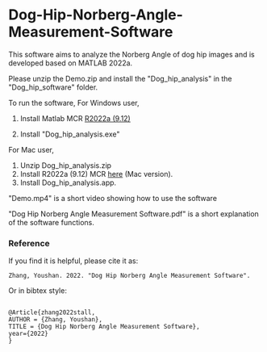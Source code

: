 # Dog-Hip-Norberg-Angle-Measurement-Software

This software aims to analyze the Norberg Angle of dog hip images and is developed based on MATLAB 2022a.

Please unzip the Demo.zip and install the "Dog_hip_analysis" in the "Dog_hip_software" folder.

To run the software, 
For Windows user, 

1. Install Matlab MCR [R2022a (9.12)](https://www.mathworks.com/products/compiler/mcr/index.html)

2. Install "Dog_hip_analysis.exe"


For Mac user,
1. Unzip Dog_hip_analysis.zip
2. Install R2022a (9.12) MCR [here](https://www.mathworks.com/products/compiler/matlab-runtime.html) (Mac version). 
3. Install Dog_hip_analysis.app.



"Demo.mp4" is a short video showing how to use the software

"Dog Hip Norberg Angle Measurement Software.pdf" is a short explanation of the software functions.



### Reference

If you find it is helpful, please cite it as:

`
Zhang, Youshan. 2022. "Dog Hip Norberg Angle Measurement Software".
`


Or in bibtex style:

```

@Article{zhang2022stall,
AUTHOR = {Zhang, Youshan},
TITLE = {Dog Hip Norberg Angle Measurement Software},
year={2022}
}


